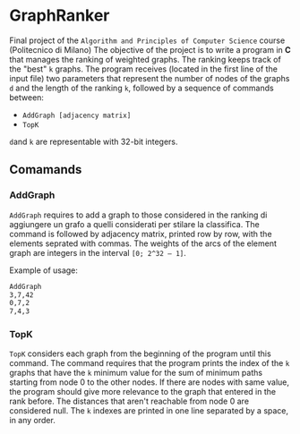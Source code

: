 # GraphRanker

Final project of the `Algorithm and Principles of Computer Science` course (Politecnico di Milano)
The objective of the project is to write a program in **C** that manages the ranking of weighted graphs. 
The ranking keeps track of the "best" `k` graphs. The program
receives (located in the first line of the input file) two parameters that represent the number of nodes of the graphs `d` and the length of the ranking `k`,
followed by a sequence of commands between:

- `AddGraph [adjacency matrix]`
- `TopK`

`d`and `k` are representable with 32-bit integers.

## Comamands

### AddGraph

`AddGraph`  requires to add a graph to those considered in the ranking di aggiungere un grafo a quelli considerati per stilare
la classifica. The command is followed by adjacency matrix, printed row by row, with the elements seprated with commas.
The weights of the arcs of the element graph are integers in the interval `[0; 2^32 – 1]`.

Example of usage:

```txt
AddGraph
3,7,42
0,7,2
7,4,3
```

### TopK

`TopK` considers each graph from the beginning of the program until this command. The command requires that the program prints the index of the `k` graphs that have the `k` minimum value for the sum of minimum paths starting from node 0 to the other nodes. If there are nodes with same value, the program should give more relevance to the graph that entered in the rank before. The distances that aren't reachable from node 0 are considered null. The `k` indexes are printed in one line separated by a space, in any order.
